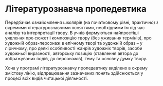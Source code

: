Літературознавча пропедевтика
=============================================
<p>Передбачає ознайомлення школярів (на початковому рівні, практично) з окремими літературознавчими поняттями, необхідними їм під час аналізу та інтерпретації твору. В учнів формуються найпростіші уявлення про сюжет і композицію твору (без уживання термінів), про художній образ-персонаж в епічному творі та художній образ – у ліричному, про деякі особливості жанрів художніх творів, засоби художньої виразності, авторську позицію (ставлення автора до зображуваних подій, до персонажів), тему та основну думку твору.</p>
<p>Хоча у програмі літературознавчу пропедевтику виділено в окрему змістову лінію, відпрацювання зазначених понять здійснюється у процесі всіх видів читацької діяльності.</p>
